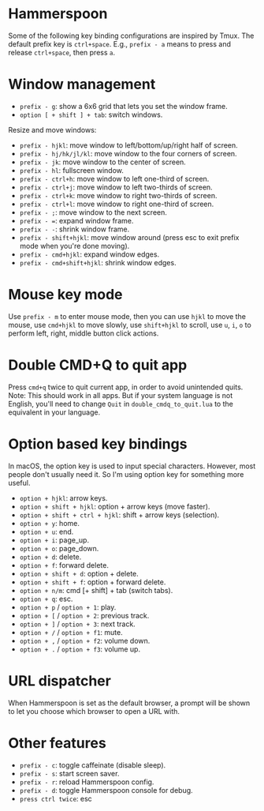 # Hammerspoon

Some of the following key binding configurations are inspired by Tmux. The default prefix key is `ctrl+space`. E.g., `prefix - a` means to press and release `ctrl+space`, then press `a`.

# Window management
  - `prefix - g`: show a 6x6 grid that lets you set the window frame.
  - `option [ + shift ] + tab`: switch windows.

Resize and move windows:

  - `prefix - hjkl`: move window to left/bottom/up/right half of screen.
  - `prefix - hj/hk/jl/kl`: move window to the four corners of screen.
  - `prefix - jk`: move window to the center of screen.
  - `prefix - hl`: fullscreen window.
  - `prefix - ctrl+h`: move window to left one-third of screen.
  - `prefix - ctrl+j`: move window to left two-thirds of screen.
  - `prefix - ctrl+k`: move window to right two-thirds of screen.
  - `prefix - ctrl+l`: move window to right one-third of screen.
  - `prefix - ;`: move window to the next screen.
  - `prefix - =`: expand window frame.
  - `prefix - -`: shrink window frame.
  - `prefix - shift+hjkl`: move window around (press esc to exit prefix mode when you're done moving).
  - `prefix - cmd+hjkl`: expand window edges.
  - `prefix - cmd+shift+hjkl`: shrink window edges.

# Mouse key mode

Use `prefix - m` to enter mouse mode, then you can use `hjkl` to move the mouse, use `cmd+hjkl` to move slowly, use `shift+hjkl` to scroll, use `u`, `i`, `o` to perform left, right, middle button click actions.

# Double CMD+Q to quit app

Press `cmd+q` twice to quit current app, in order to avoid unintended quits.
Note: This should work in all apps. But if your system language is not English, you'll need to change `Quit` in `double_cmdq_to_quit.lua` to the equivalent in your language.

# Option based key bindings

In macOS, the option key is used to input special characters. However, most people don't usually need it. So I'm using option key for something more useful.

  - `option + hjkl`: arrow keys.
  - `option + shift + hjkl`: option + arrow keys (move faster).
  - `option + shift + ctrl + hjkl`: shift + arrow keys (selection).
  - `option + y`: home.
  - `option + u`: end.
  - `option + i`: page_up.
  - `option + o`: page_down.
  - `option + d`: delete.
  - `option + f`: forward delete.
  - `option + shift + d`: option + delete.
  - `option + shift + f`: option + forward delete.
  - `option + n/m`: cmd [+ shift] + tab (switch tabs).
  - `option + q`: esc.
  - `option + p` / `option + 1`: play.
  - `option + [` / `option + 2`: previous track.
  - `option + ]` / `option + 3`: next track.
  - `option + /` / `option + f1`: mute.
  - `option + ,` / `option + f2`: volume down.
  - `option + .` / `option + f3`: volume up.

# URL dispatcher

When Hammerspoon is set as the default browser, a prompt will be shown to let you choose which browser to open a URL with.

# Other features

  - `prefix - c`: toggle caffeinate (disable sleep).
  - `prefix - s`: start screen saver.
  - `prefix - r`: reload Hammerspoon config.
  - `prefix - d`: toggle Hammerspoon console for debug.
  - `press ctrl twice`: esc
